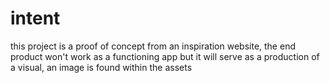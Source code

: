 # intent

this project is a proof of concept from an inspiration website, the end product won't work as a functioning app but it will serve as a production of a visual, an image is found within the assets
